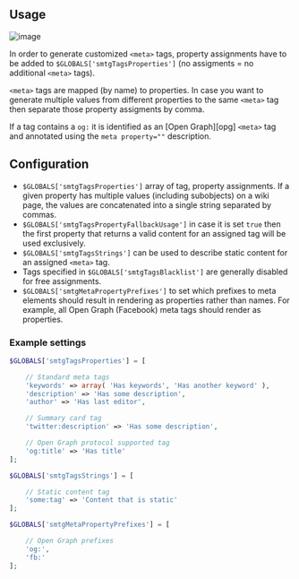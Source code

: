 ## Usage

![image](https://cloud.githubusercontent.com/assets/1245473/16200642/73ddec3a-370e-11e6-938b-4e952077d0c4.png)

In order to generate customized `<meta>` tags, property assignments have
to be added to `$GLOBALS['smtgTagsProperties']` (no assigments = no additional
`<meta>` tags).

`<meta>` tags are mapped (by name) to properties. In case you want to generate
multiple values from different properties to the same `<meta>` tag then separate
those property assigments by comma.

If a tag contains a `og:` it is identified as an [Open Graph][opg] `<meta>` tag
and annotated using the `meta property=""` description.

## Configuration

- `$GLOBALS['smtgTagsProperties']` array of tag, property assignments. If a given
  property has multiple values (including subobjects) on a wiki page, the values
  are concatenated into a single string separated by commas.
- `$GLOBALS['smtgTagsPropertyFallbackUsage']` in case it is set `true` then the
  first property that returns a valid content for an assigned tag will be used
  exclusively.
- `$GLOBALS['smtgTagsStrings']` can be used to describe static content for an 
  assigned `<meta>` tag.
- Tags specified in `$GLOBALS['smtgTagsBlacklist']` are generally disabled for
  free assignments.
- `$GLOBALS['smtgMetaPropertyPrefixes']` to set which prefixes to meta elements
  should result in rendering as properties rather than names. For example, all
  Open Graph (Facebook) meta tags should render as properties.

### Example settings

```php
$GLOBALS['smtgTagsProperties'] = [

	// Standard meta tags
	'keywords' => array( 'Has keywords', 'Has another keyword' ),
	'description' => 'Has some description',
	'author' => 'Has last editor',

	// Summary card tag
	'twitter:description' => 'Has some description',

	// Open Graph protocol supported tag
	'og:title' => 'Has title'
];

$GLOBALS['smtgTagsStrings'] = [

	// Static content tag
	'some:tag' => 'Content that is static'
];

$GLOBALS['smtgMetaPropertyPrefixes'] = [ 

	// Open Graph prefixes
	'og:',
	'fb:'
];
```
